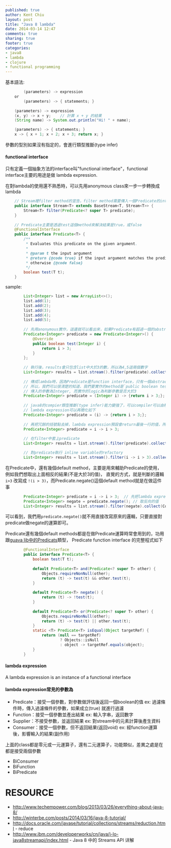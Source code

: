 ```yaml
---
published: true
author: Kent Chiu
layout: post
title: "Java 8 lambda"
date: 2014-03-14 12:47
comments: true
sharing: true
footer: true
categories: 
- java8
- lambda
- clojure
- functional programming
---
```



基本語法:

``` java
        (parameters) -> expression
    or
        (parameters) -> { statements; }
 
    (parameters) -> expression
    (x, y) -> x + y;    // 計算 x + y 的結果
    (String name) -> System.out.println("Hi! " + name); 

    (parameters) -> { statements; }
    x -> { x + 1; x + 2; x + 3; return x; } 
```

參數的型別如果沒有指定的，會進行類型推斷(type infer)




#### functional interface
只有定義一個抽象方法的interface叫"functional interface"，functional interface主要的用途是做 lambda expression.

在對lambda的使用還不熟悉時，可以先用anonymous class來一步一步轉換成lambda

``` java
    // Stream裡filter method的宣告，filter method需要傳入一個Predicate的interface
    public interface Stream<T> extends BaseStream<T, Stream<T>> {
        Stream<T> filter(Predicate<? super T> predicate);
    }    
     
    // Predicate主要是透過test這個method來解決結果是true，或false 
    @FunctionalInterface
    public interface Predicate<T> {
        /**
         * Evaluates this predicate on the given argument.
         *
         * @param t the input argument
         * @return {@code true} if the input argument matches the predicate,
         * otherwise {@code false}
         */
        boolean test(T t);
    }
```

sample:

``` java
        List<Integer> list = new ArrayList<>();
        list.add(1);
        list.add(2);
        list.add(3);
        list.add(4);
        list.add(5);
    
        // 先用anonymous實作，這邊就可以看出來，如果Predicate有超過一個的abstract method，
        Predicate<Integer> predicate = new Predicate<Integer>() {
            @Override
            public boolean test(Integer i) {
                return i > 3;
            }
        };
    
        // 執行後，results會只包含list中大於3的數，所以為4,5這兩個數字    
        List<Integer> results = list.stream().filter(predicate).collect(Collectors.toList());
    
        // 傳成lambda時，因為Predicate是function interface，只有一個abstract method，
        // 所以，我們可以很清楚的知道，我們要實作的method是`public boolean test(Integer i)`
        // 傳入的參數為Integer, 而實作的logic為判斷參數是否大於3
        Predicate<Integer> predicate = (Integer i) -> {return i > 3;};
        
        // java8的compier類型推斷(type infer)能力變強了，可以compiler可以由程式的上下文(context)猜出正確的型別，
        // lambda expression可以再簡化如下
        Predicate<Integer> predicate = (i) -> {return i > 3;};
        
        // 再把冗餘的括號點去掉，lambda expression預設會return最後一行的值，所以，return也可以去掉    
        Predicate<Integer> predicate = i -> i > 3;
    
        // 在filter中套上predicate
        List<Integer> results = list.stream().filter(predicate).collect(Collectors.toList());

        // 對predicate執行 inline variable的refactory
        List<Integer> results = list.stream().filter(i -> i > 3).collect(Collectors.toList());
```

在Predicate中，還有幾個default method，主要是用來輔助Predicate的使用，例如我們想取出上面相反的結果(不是大於3的值)，
直覺的方式，就是判斷的邏輯 `i>3` 改寫成 `!(i > 3)`，而Predicate.negate()這個default method就是在做這件事

``` java
        Predicate<Integer> predicate = i -> i > 3;  // 先把lambda express從filter method中extract出來
        Predicate<Integer> negate = predicate.negate(); // 取反向的值 
        List<Integer> results = list.stream().filter(negate).collect(Collectors.toList()); // 得到的results為 1, 2, 3
```

可以看到，我們用`predicate.negate()`就不用直接改寫原來的邏輯，只要直接對predicate做negate的運算即可。

Predicate還有幾個default methods都是在做Predicate運算時常會用到的，功用跟[guava lib中的Predicats](http://docs.guava-libraries.googlecode.com/git/javadoc/com/google/common/base/Predicates.html)類型，
Predicate function interface 的完整程式如下

``` java
        @FunctionalInterface
        public interface Predicate<T> {
            boolean test(T t);
    
            default Predicate<T> and(Predicate<? super T> other) {
                Objects.requireNonNull(other);
                return (t) -> test(t) && other.test(t);
            }
    
            default Predicate<T> negate() {
                return (t) -> !test(t);
            }
    
            default Predicate<T> or(Predicate<? super T> other) {
                Objects.requireNonNull(other);
                return (t) -> test(t) || other.test(t);
            }
            static <T> Predicate<T> isEqual(Object targetRef) {
                return (null == targetRef)
                        ? Objects::isNull
                        : object -> targetRef.equals(object);
            }
        }
```



#### lambda expression
A lambda expression is an instance of a functional interface

#### lambda expression常見的參數為

* Predicate：接受一個參數，對參數做評估後返回一個boolean的值 
  ex: 過濾條件時，傳入過濾條件的參數，如果成立(true) 就進行過濾
* Function：接受一個參數並產出結果
  ex: 輸入字串，返回數字
* Supplier：不接受参數，並返回結果
  ex: 對stream中的元素計算後產生資料
* Consumer：接受一個參數，但不返回結果(返回void)
  ex: 經function運算後，影響輸入的結果(副作用)


上面的class都是零元或一元運算子，還有二元運算子，功能類似，差異之處是在都是接受兩個參數

* BiConsumer
* BiFunction
* BiPredicate




RESOURCE
======
- <http://www.techempower.com/blog/2013/03/26/everything-about-java-8/>
- <http://winterbe.com/posts/2014/03/16/java-8-tutorial/>
- <http://docs.oracle.com/javase/tutorial/collections/streams/reduction.html> - reduce  
- <http://www.ibm.com/developerworks/cn/java/j-lo-java8streamapi/index.html> - Java 8 中的 Streams API 详解





